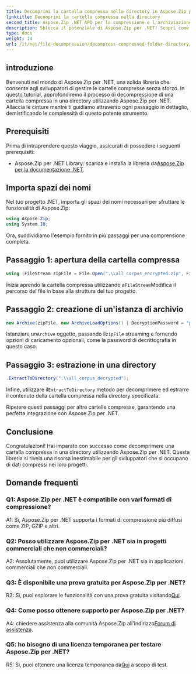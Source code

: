 ```yaml
---
title: Decomprimi la cartella compressa nella directory in Aspose.Zip per .NET
linktitle: Decomprimi la cartella compressa nella directory
second_title: Aspose.Zip .NET API per la compressione e l'archiviazione dei file
description: Sblocca il potenziale di Aspose.Zip per .NET! Scopri come decomprimere facilmente le cartelle con questa guida passo passo. Immergiti nel mondo della compressione ed estrazione senza soluzione di continuità.
type: docs
weight: 14
url: /it/net/file-decompression/decompress-compressed-folder-directory/
---
```

## introduzione

Benvenuti nel mondo di Aspose.Zip per .NET, una solida libreria che consente agli sviluppatori di gestire le cartelle compresse senza sforzo. In questo tutorial, approfondiremo il processo di decompressione di una cartella compressa in una directory utilizzando Aspose.Zip per .NET. Allaccia le cinture mentre ti guidiamo attraverso ogni passaggio in dettaglio, demistificando le complessità di questo potente strumento.

## Prerequisiti

Prima di intraprendere questo viaggio, assicurati di possedere i seguenti prerequisiti:

-  Aspose.Zip per .NET Library: scarica e installa la libreria da[Aspose.Zip per la documentazione .NET](https://reference.aspose.com/zip/net/).

## Importa spazi dei nomi

Nel tuo progetto .NET, importa gli spazi dei nomi necessari per sfruttare le funzionalità di Aspose.Zip:

```csharp
using Aspose.Zip;
using System.IO;
```

Ora, suddividiamo l'esempio fornito in più passaggi per una comprensione completa.

## Passaggio 1: apertura della cartella compressa

```csharp
using (FileStream zipFile = File.Open(".\\all_corpus_encrypted.zip", FileMode.Open))
```

 Inizia aprendo la cartella compressa utilizzando a`FileStream`Modifica il percorso del file in base alla struttura del tuo progetto.

## Passaggio 2: creazione di un'istanza di archivio

```csharp
new Archive(zipFile, new ArchiveLoadOptions() { DecryptionPassword = "p@s$" })
```

 Istanziare un`Archive` oggetto, passando il`zipFile` streaming e fornendo opzioni di caricamento opzionali, come la password di decrittografia in questo caso.

## Passaggio 3: estrazione in una directory

```csharp
.ExtractToDirectory(".\\all_corpus_decrypted");
```

 Infine, utilizzare il`ExtractToDirectory` metodo per decomprimere ed estrarre il contenuto della cartella compressa nella directory specificata.

Ripetere questi passaggi per altre cartelle compresse, garantendo una perfetta integrazione con Aspose.Zip per .NET.

## Conclusione

Congratulazioni! Hai imparato con successo come decomprimere una cartella compressa in una directory utilizzando Aspose.Zip per .NET. Questa libreria si rivela una risorsa inestimabile per gli sviluppatori che si occupano di dati compressi nei loro progetti.

## Domande frequenti

### Q1: Aspose.Zip per .NET è compatibile con vari formati di compressione?

A1: Sì, Aspose.Zip per .NET supporta i formati di compressione più diffusi come ZIP, GZIP e altri.

### Q2: Posso utilizzare Aspose.Zip per .NET sia in progetti commerciali che non commerciali?

A2: Assolutamente, puoi utilizzare Aspose.Zip per .NET sia in applicazioni commerciali che non commerciali.

### Q3: È disponibile una prova gratuita per Aspose.Zip per .NET?

 R3: Sì, puoi esplorare le funzionalità con una prova gratuita visitando[Qui](https://releases.aspose.com/).

### Q4: Come posso ottenere supporto per Aspose.Zip per .NET?

 A4: chiedere assistenza alla comunità Aspose.Zip all'indirizzo[Forum di assistenza](https://forum.aspose.com/c/zip/37).

### Q5: ho bisogno di una licenza temporanea per testare Aspose.Zip per .NET?

 R5: Sì, puoi ottenere una licenza temporanea da[Qui](https://purchase.aspose.com/temporary-license/) a scopo di test.